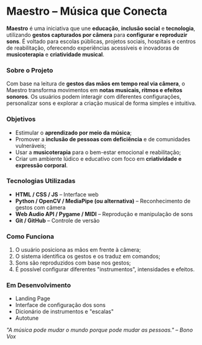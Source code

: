 # Maestro – Música que Conecta

**Maestro** é uma iniciativa que une **educação**, **inclusão social** e **tecnologia**, utilizando **gestos capturados por câmera** para **configurar e reproduzir sons**. É voltado para escolas públicas, projetos sociais, hospitais e centros de reabilitação, oferecendo experiências acessíveis e inovadoras de **musicoterapia** e **criatividade musical**.

### Sobre o Projeto

Com base na leitura de **gestos das mãos em tempo real via câmera**, o Maestro transforma movimentos em **notas musicais, ritmos e efeitos sonoros**. Os usuários podem interagir com diferentes configurações, personalizar sons e explorar a criação musical de forma simples e intuitiva.

### Objetivos

- Estimular o **aprendizado por meio da música**;
- Promover a **inclusão de pessoas com deficiência** e de comunidades vulneráveis;
- Usar a **musicoterapia** para o bem-estar emocional e reabilitação;
- Criar um ambiente lúdico e educativo com foco em **criatividade e expressão corporal**.

### Tecnologias Utilizadas

- **HTML / CSS / JS** – Interface web
- **Python / OpenCV / MediaPipe (ou alternativa)** – Reconhecimento de gestos com câmera
- **Web Audio API / Pygame / MIDI** – Reprodução e manipulação de sons
- **Git / GitHub** – Controle de versão

### Como Funciona

1. O usuário posiciona as mãos em frente à câmera;
2. O sistema identifica os gestos e os traduz em comandos;
3. Sons são reproduzidos com base nos gestos;
4. É possível configurar diferentes "instrumentos", intensidades e efeitos.

### Em Desenvolvimento

- Landing Page
- Interface de configuração dos sons
- Dicionário de instrumentos e "escalas"
- Autotune

*"A música pode mudar o mundo porque pode mudar as pessoas." – Bono Vox*